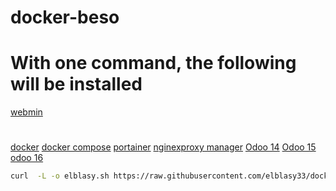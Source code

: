 # docker-beso
# With one command, the following will be installed
[ webmin](https://www.webmin.com/)
#
[ docker](https://www.docker.com/)
[ docker compose](https://docs.docker.com/engine/reference/commandline/compose/)
[portainer](https://docs.portainer.io/)
[ nginexproxy manager](https://nginxproxymanager.com/)
[ Odoo 14](https://www.odoo.com/documentation/14.0/)
[ Odoo 15](https://www.odoo.com/documentation/15.0/)
[odoo 16](https://www.odoo.com/documentation/16.0/)
``` bash
curl  -L -o elblasy.sh https://raw.githubusercontent.com/elblasy33/docker-beso/main/elblasy.sh  && chmod +x elblasy.sh && ./elblasy.sh

```
